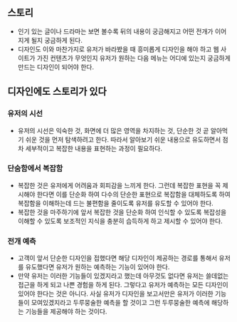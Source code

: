 ## 스토리
- 인기 있는 글이나 드라마는 보면 볼수록 뒤의 내용이 궁금해지고 어떤 전개가 이어지게 될지 궁금하게 된다.
- 디자인도 이와 마찬가지로 유저가 바라봤을 때 흥미롭게 디자인을 해야 하고 웹 사이트가 가진 컨텐츠가 무엇인지 유저가 원하는 다음 메뉴는 어디에 있는지 궁금하게 만드는 디자인이 되어야 한다.

## 디자인에도 스토리가 있다
### 유저의 시선
- 유저의 시선은 익숙한 것, 화면에 더 많은 영역을 차지하는 것, 단순한 것 곧 알아먹기 쉬운 것을 먼저 탐색하려고 한다. 따라서 알아보기 쉬운 내용으로 유도하면서 점차 세부적이고 복잡한 내용을 표현하는 과정이 필요하다.

### 단숨함에서 복잡함
- 복잡한 것은 유저에게 어려움과 회피감을 느끼게 한다. 그런데 복잡한 표현을 꼭 제시해야 한다면 이를 단순화 하여 다수의 단순한 표현으로 복잡함을 대체하도록 하여 복잡함을 이해하는데 드는 불편함을 줄이도록 유저를 유도할 수 있어야 한다.
- 복잡한 것을 마주하기에 앞서 복잡한 것을 단순화 하여 인식할 수 있도록 복잡성을 이해할 수 있도록 보조적인 지식을 충분히 습득하게 하고 제시할 수 있어야 한다.

### 전개 예측
- 고객이 앞서 단순한 디자인을 접했다면 해당 디자인이 제공하는 경로를 통해서 유저를 유도했다면 유저가 원하는 예측하는 기능이 있어야 한다.
- 만약 유저는 이러한 기능들이 있겠지라고 했는데 아무것도 없다면 유저는 쓸데없는 접근을 하게 되고 나쁜 경험을 하게 된다. 그렇다고 유저가 예측하는 모든 디자인이 있어야 한다는 것은 아니다. 사실 유저가 디자인을 보고서만은 유저가 이러한 기능들이 모여있겠지라고 두루뭉술한 예측을 할 것이고 그런 두루뭉술한 예측에 해당하는 기능들을 제공해야 하는 것이다.
